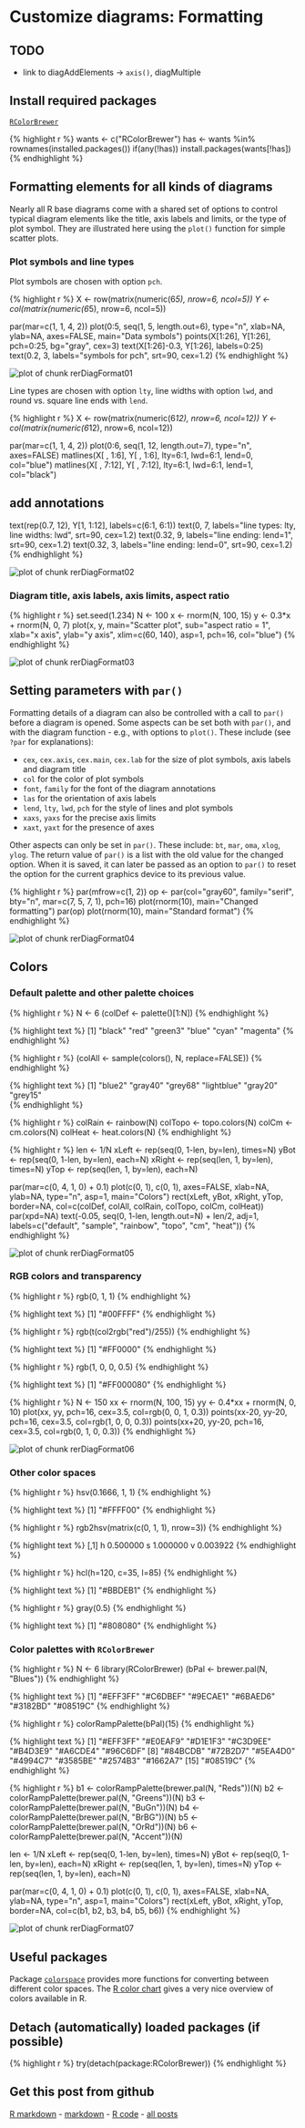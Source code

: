 Customize diagrams: Formatting
=========================




TODO
-------------------------

 - link to diagAddElements -> `axis()`, diagMultiple

Install required packages
-------------------------

[`RColorBrewer`](http://cran.r-project.org/package=RColorBrewer)


{% highlight r %}
wants <- c("RColorBrewer")
has   <- wants %in% rownames(installed.packages())
if(any(!has)) install.packages(wants[!has])
{% endhighlight %}


Formatting elements for all kinds of diagrams
-------------------------

Nearly all R base diagrams come with a shared set of options to control typical diagram elements like the title, axis labels and limits, or the type of plot symbol. They are illustrated here using the `plot()` function for simple scatter plots.

### Plot symbols and line types

Plot symbols are chosen with option `pch`.


{% highlight r %}
X <- row(matrix(numeric(6*5), nrow=6, ncol=5))
Y <- col(matrix(numeric(6*5), nrow=6, ncol=5))

par(mar=c(1, 1, 4, 2))
plot(0:5, seq(1, 5, length.out=6), type="n", xlab=NA, ylab=NA,
     axes=FALSE, main="Data symbols")
points(X[1:26], Y[1:26], pch=0:25, bg="gray", cex=3)
text(X[1:26]-0.3, Y[1:26], labels=0:25)
text(0.2, 3, labels="symbols for pch", srt=90, cex=1.2)
{% endhighlight %}

![plot of chunk rerDiagFormat01](figure/rerDiagFormat01.png) 


Line types are chosen with option `lty`, line widths with option `lwd`, and round vs. square line ends with `lend`.


{% highlight r %}
X <- row(matrix(numeric(6*12), nrow=6, ncol=12))
Y <- col(matrix(numeric(6*12), nrow=6, ncol=12))

par(mar=c(1, 1, 4, 2))
plot(0:6, seq(1, 12, length.out=7), type="n", axes=FALSE)
matlines(X[ , 1:6],  Y[ , 1:6],  lty=6:1, lwd=6:1, lend=0, col="blue")
matlines(X[ , 7:12], Y[ , 7:12], lty=6:1, lwd=6:1, lend=1, col="black")

## add annotations
text(rep(0.7, 12), Y[1, 1:12], labels=c(6:1, 6:1))
text(0, 7, labels="line types: lty, line widths: lwd", srt=90, cex=1.2)
text(0.32, 9, labels="line ending: lend=1", srt=90, cex=1.2)
text(0.32, 3, labels="line ending: lend=0", srt=90, cex=1.2)
{% endhighlight %}

![plot of chunk rerDiagFormat02](figure/rerDiagFormat02.png) 


### Diagram title, axis labels, axis limits, aspect ratio


{% highlight r %}
set.seed(1.234)
N <- 100
x <- rnorm(N, 100, 15)
y <- 0.3*x + rnorm(N, 0, 7)
plot(x, y, main="Scatter plot", sub="aspect ratio = 1",
     xlab="x axis", ylab="y axis",
     xlim=c(60, 140), asp=1, pch=16, col="blue")
{% endhighlight %}

![plot of chunk rerDiagFormat03](figure/rerDiagFormat03.png) 


Setting parameters with `par()`
-------------------------

Formatting details of a diagram can also be controlled with a call to `par()` before a diagram is opened. Some aspects can be set both with `par()`, and with the diagram function - e.g., with options to `plot()`. These include (see `?par` for explanations):

 - `cex`, `cex.axis`, `cex.main`, `cex.lab` for the size of plot symbols, axis labels and diagram title
 - `col` for the color of plot symbols
 - `font`, `family` for the font of the diagram annotations
 - `las` for the orientation of axis labels
 - `lend`, `lty`, `lwd`, `pch` for the style of lines and plot symbols
 - `xaxs`, `yaxs` for the precise axis limits
 - `xaxt`, `yaxt` for the presence of axes

Other aspects can only be set in `par()`. These include: `bt`, `mar`, `oma`, `xlog`, `ylog`. The return value of `par()` is a list with the old value for the changed option. When it is saved, it can later be passed as an option to `par()` to reset the option for the current graphics device to its previous value.


{% highlight r %}
par(mfrow=c(1, 2))
op <- par(col="gray60", family="serif", bty="n", mar=c(7, 5, 7, 1), pch=16)
plot(rnorm(10), main="Changed formatting")
par(op)
plot(rnorm(10), main="Standard format")
{% endhighlight %}

![plot of chunk rerDiagFormat04](figure/rerDiagFormat04.png) 


Colors
-------------------------

### Default palette and other palette choices


{% highlight r %}
N <- 6
(colDef <- palette()[1:N])
{% endhighlight %}



{% highlight text %}
[1] "black"   "red"     "green3"  "blue"    "cyan"    "magenta"
{% endhighlight %}



{% highlight r %}
(colAll <- sample(colors(), N, replace=FALSE))
{% endhighlight %}



{% highlight text %}
[1] "blue2"     "gray40"    "grey68"    "lightblue" "gray20"    "grey15"   
{% endhighlight %}



{% highlight r %}
colRain <- rainbow(N)
colTopo <- topo.colors(N)
colCm   <- cm.colors(N)
colHeat <- heat.colors(N)
{% endhighlight %}



{% highlight r %}
len    <- 1/N
xLeft  <- rep(seq(0,   1-len, by=len), times=N)
yBot   <- rep(seq(0,   1-len, by=len),  each=N)
xRight <- rep(seq(len, 1,     by=len), times=N)
yTop   <- rep(seq(len, 1,     by=len),  each=N)

par(mar=c(0, 4, 1, 0) + 0.1)
plot(c(0, 1), c(0, 1), axes=FALSE, xlab=NA, ylab=NA, type="n",
     asp=1, main="Colors")
rect(xLeft, yBot, xRight, yTop, border=NA,
     col=c(colDef, colAll, colRain, colTopo, colCm, colHeat))
par(xpd=NA)
text(-0.05, seq(0, 1-len, length.out=N) + len/2, adj=1,
     labels=c("default", "sample", "rainbow", "topo", "cm", "heat"))
{% endhighlight %}

![plot of chunk rerDiagFormat05](figure/rerDiagFormat05.png) 


### RGB colors and transparency


{% highlight r %}
rgb(0, 1, 1)
{% endhighlight %}



{% highlight text %}
[1] "#00FFFF"
{% endhighlight %}



{% highlight r %}
rgb(t(col2rgb("red")/255))
{% endhighlight %}



{% highlight text %}
[1] "#FF0000"
{% endhighlight %}



{% highlight r %}
rgb(1, 0, 0, 0.5)
{% endhighlight %}



{% highlight text %}
[1] "#FF000080"
{% endhighlight %}



{% highlight r %}
N  <- 150
xx <- rnorm(N, 100, 15)
yy <- 0.4*xx + rnorm(N, 0, 10)
plot(xx, yy, pch=16, cex=3.5, col=rgb(0, 0, 1, 0.3))
points(xx-20, yy-20, pch=16, cex=3.5, col=rgb(1, 0, 0, 0.3))
points(xx+20, yy-20, pch=16, cex=3.5, col=rgb(0, 1, 0, 0.3))
{% endhighlight %}

![plot of chunk rerDiagFormat06](figure/rerDiagFormat06.png) 


### Other color spaces


{% highlight r %}
hsv(0.1666, 1, 1)
{% endhighlight %}



{% highlight text %}
[1] "#FFFF00"
{% endhighlight %}



{% highlight r %}
rgb2hsv(matrix(c(0, 1, 1), nrow=3))
{% endhighlight %}



{% highlight text %}
      [,1]
h 0.500000
s 1.000000
v 0.003922
{% endhighlight %}



{% highlight r %}
hcl(h=120, c=35, l=85)
{% endhighlight %}



{% highlight text %}
[1] "#BBDEB1"
{% endhighlight %}



{% highlight r %}
gray(0.5)
{% endhighlight %}



{% highlight text %}
[1] "#808080"
{% endhighlight %}


### Color palettes with `RColorBrewer`


{% highlight r %}
N <- 6
library(RColorBrewer)
(bPal <- brewer.pal(N, "Blues"))
{% endhighlight %}



{% highlight text %}
[1] "#EFF3FF" "#C6DBEF" "#9ECAE1" "#6BAED6" "#3182BD" "#08519C"
{% endhighlight %}



{% highlight r %}
colorRampPalette(bPal)(15)
{% endhighlight %}



{% highlight text %}
 [1] "#EFF3FF" "#E0EAF9" "#D1E1F3" "#C3D9EE" "#B4D3E9" "#A6CDE4" "#96C6DF"
 [8] "#84BCDB" "#72B2D7" "#5EA4D0" "#4994C7" "#3585BE" "#2574B3" "#1662A7"
[15] "#08519C"
{% endhighlight %}



{% highlight r %}
b1 <- colorRampPalette(brewer.pal(N, "Reds"))(N)
b2 <- colorRampPalette(brewer.pal(N, "Greens"))(N)
b3 <- colorRampPalette(brewer.pal(N, "BuGn"))(N)
b4 <- colorRampPalette(brewer.pal(N, "BrBG"))(N)
b5 <- colorRampPalette(brewer.pal(N, "OrRd"))(N)
b6 <- colorRampPalette(brewer.pal(N, "Accent"))(N)

len    <- 1/N
xLeft  <- rep(seq(0,   1-len, by=len), times=N)
yBot   <- rep(seq(0,   1-len, by=len),  each=N)
xRight <- rep(seq(len, 1,     by=len), times=N)
yTop   <- rep(seq(len, 1,     by=len),  each=N)

par(mar=c(0, 4, 1, 0) + 0.1)
plot(c(0, 1), c(0, 1), axes=FALSE, xlab=NA, ylab=NA, type="n",
     asp=1, main="Colors")
rect(xLeft, yBot, xRight, yTop, border=NA,
     col=c(b1, b2, b3, b4, b5, b6))
{% endhighlight %}

![plot of chunk rerDiagFormat07](figure/rerDiagFormat07.png) 


Useful packages
-------------------------

Package [`colorspace`](http://cran.r-project.org/package=colorspace) provides more functions for converting between different color spaces. The [R color chart](http://research.stowers-institute.org/efg/R/Color/Chart/) gives a very nice overview of colors available in R.

Detach (automatically) loaded packages (if possible)
-------------------------


{% highlight r %}
try(detach(package:RColorBrewer))
{% endhighlight %}


Get this post from github
----------------------------------------------

[R markdown](https://github.com/dwoll/RExRepos/raw/master/Rmd/diagFormat.Rmd) - [markdown](https://github.com/dwoll/RExRepos/raw/master/md/diagFormat.md) - [R code](https://github.com/dwoll/RExRepos/raw/master/R/diagFormat.R) - [all posts](https://github.com/dwoll/RExRepos)
